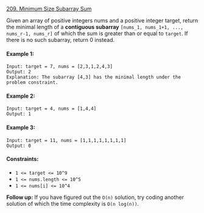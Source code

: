 [209. Minimum Size Subarray Sum](https://leetcode.com/problems/minimum-size-subarray-sum)


Given an array of positive integers nums and a positive integer target, return the minimal length of a **contiguous 
subarray** `[nums_1, nums_1+1, ..., nums_r-1, nums_r]` of which the sum is greater than or equal to `target`. If there is no 
such subarray, return 0 instead.



#### Example 1:

    Input: target = 7, nums = [2,3,1,2,4,3]
    Output: 2
    Explanation: The subarray [4,3] has the minimal length under the problem constraint.

#### Example 2:

    Input: target = 4, nums = [1,4,4]
    Output: 1

#### Example 3:

    Input: target = 11, nums = [1,1,1,1,1,1,1,1]
    Output: 0


#### Constraints:

- `1 <= target <= 10^9`
- `1 <= nums.length <= 10^5`
- `1 <= nums[i] <= 10^4`


**Follow up:** If you have figured out the `O(n)` solution, try coding another solution of which the time complexity is
`O(n log(n))`.